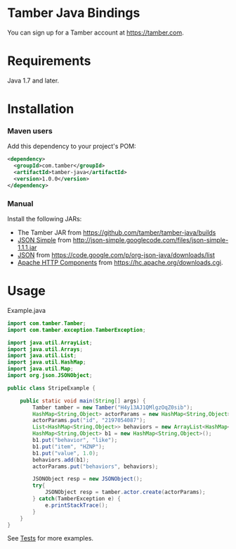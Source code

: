 # Tamber Java Bindings

You can sign up for a Tamber account at https://tamber.com.

Requirements
============

Java 1.7 and later.

Installation
============

### Maven users

Add this dependency to your project's POM:

```xml
<dependency>
  <groupId>com.tamber</groupId>
  <artifactId>tamber-java</artifactId>
  <version>1.0.0</version>
</dependency>
```

### Manual

Install the following JARs:

* The Tamber JAR from https://github.com/tamber/tamber-java/builds
* [JSON Simple](https://code.google.com/p/json-simple/) from <http://json-simple.googlecode.com/files/json-simple-1.1.1.jar>
* [JSON](http://www.json.org/java/) from <https://code.google.com/p/org-json-java/downloads/list>
* [Apache HTTP Components](https://hc.apache.org/) from <https://hc.apache.org/downloads.cgi>.

Usage
=====

Example.java

```java
import com.tamber.Tamber;
import com.tamber.exception.TamberException;

import java.util.ArrayList;
import java.util.Arrays;
import java.util.List;
import java.util.HashMap;
import java.util.Map;
import org.json.JSONObject;

public class StripeExample {

    public static void main(String[] args) {
        Tamber tamber = new Tamber("H4y13AJ1QMlgzOqZ0sib");
        HashMap<String,Object> actorParams = new HashMap<String,Object>();
        actorParams.put("id", "2197054087");
        List<HashMap<String,Object>> behaviors = new ArrayList<HashMap<String,Object>>();
        HashMap<String,Object> b1 = new HashMap<String,Object>();
        b1.put("behavior", "like");
        b1.put("item", "HZNP");
        b1.put("value", 1.0);
        behaviors.add(b1);
        actorParams.put("behaviors", behaviors);

        JSONObject resp = new JSONObject();
        try{
            JSONObject resp = tamber.actor.create(actorParams);
        } catch(TamberException e) {
            e.printStackTrace();
        }
    }
}
```

See [Tests](https://github.com/tamber/tamber-java/tree/master/src/test/java/com/tamber) for more examples.

